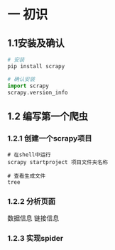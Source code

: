 # 一 初识
## 1.1安装及确认
```python
# 安装
pip install scrapy

# 确认安装
import scrapy
scrapy.version_info
```

## 1.2 编写第一个爬虫

### 1.2.1 创建一个scrapy项目
```shell
# 在shell中运行
scrapy startproject 项目文件夹名称

# 查看生成文件
tree
```
### 1.2.2 分析页面
数据信息
链接信息

### 1.2.3 实现spider